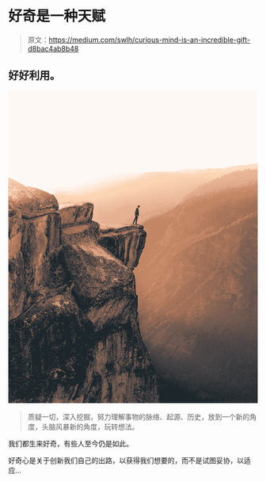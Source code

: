 # 好奇是一种天赋

> 原文：<https://medium.com/swlh/curious-mind-is-an-incredible-gift-d8bac4ab8b48>

## 好好利用。

![](img/2c5ec61fc7419c642d2002336734abac.png)

> 质疑一切，深入挖掘，努力理解事物的脉络、起源、历史，放到一个新的角度，头脑风暴新的角度，玩转想法。

我们都生来好奇，有些人至今仍是如此。

好奇心是关于创新我们自己的出路，以获得我们想要的，而不是试图妥协，以适应…